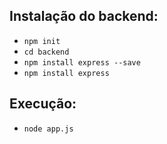 ##  Instalação do backend:
- `npm init`
- `cd backend`
- `npm install express --save`
- `npm install express`

## Execução:

- `node app.js`
